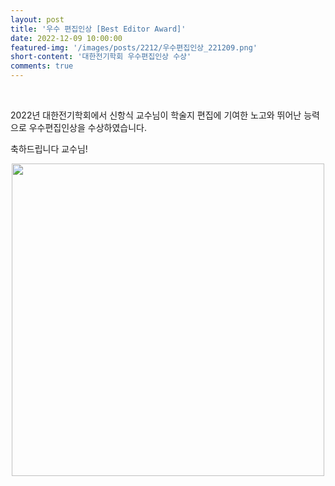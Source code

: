 ```yaml
---
layout: post
title: '우수 편집인상 [Best Editor Award]'
date: 2022-12-09 10:00:00
featured-img: '/images/posts/2212/우수편집인상_221209.png'
short-content: '대한전기학회 우수편집인상 수상'
comments: true
---
```


<br>

2022년 대한전기학회에서 신항식 교수님이 학술지 편집에 기여한 노고와 뛰어난 능력으로 우수편집인상을 수상하였습니다.

축하드립니다 교수님!

<div style="display: flex; justify-content: center;">
    <span class="image featured"><img src="{{ site.baseurl }}/images/posts/2212/우수편집인상_221209.png" alt="" style='height: 500px; object-fit: contain;'></span>
</div>
